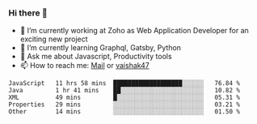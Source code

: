 ### Hi there 👋

- 🔭 I’m currently working at Zoho as Web Application Developer for an exciting new project
- 🌱 I’m currently learning Graphql, Gatsby, Python
- 💬 Ask me about Javascript, Productivity tools 
- 📫 How to reach me: [Mail](mailto:kvaishak007@gmail.com) or [vaishak47](https://twitter.com/vaishak47)

<!--START_SECTION:waka-->
```text
JavaScript   11 hrs 58 mins  ███████████████████░░░░░░   76.84 % 
Java         1 hr 41 mins    ██░░░░░░░░░░░░░░░░░░░░░░░   10.82 % 
XML          49 mins         █░░░░░░░░░░░░░░░░░░░░░░░░   05.31 % 
Properties   29 mins         ░░░░░░░░░░░░░░░░░░░░░░░░░   03.21 % 
Other        14 mins         ░░░░░░░░░░░░░░░░░░░░░░░░░   01.50 %
```
<!--END_SECTION:waka-->
